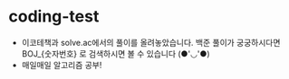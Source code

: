 # coding-test

* 이코테책과 solve.ac에서의 풀이를 올려놓았습니다. 백준 풀이가 궁궁하시다면 BOJ_{숫자번호} 로 검색하시면 볼 수 있습니다 (●'◡'●)
* 매일매일 알고리즘 공부!
